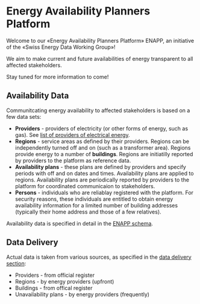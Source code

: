 # Energy Availability Planners Platform

Welcome to our «Energy Availability Planners Platform» ENAPP, an initiative of the «Swiss Energy Data Working Group»!

We aim to make current and future availabilities of energy transparent to all affected stakeholders.

Stay tuned for more information to come!

## Availability Data

Communitcating energy availability to affected stakeholders is based on a few data sets:

- **Providers** - providers of electricity (or other forms of energy, such as gas). See [list of providers of electrical energy](https://www.strom.ch/de/service/verzeichnis-verteilnetzbetreiber).
- **Regions** - service areas as defined by their providers. Regions can be independently turned off and on (such as a transformer area). Regions provide energy to a number of **buildings**. Regions are initiatilly reported by providers to the platform as reference data.
- **Availability plans** - these plans are defined by providers and specify periods with off and on dates and times. Availability plans are applied to regions. Availability plans are periodically reported by providers to the platform for coordinated communicaion to stakeholders.
- **Persons** - individuals who are reliablay registered with the platform. For security reasons, these individuals are entitled to obtain energy availability information for a limited number of building addresses (typically their home address and those of a few relatives).

Availability data is specified in detail in the [ENAPP schema](schema/README.md).

## Data Delivery

Actual data is taken from various sources, as specified in the [data delivery section](data/README.md):

- Providers - from official register
- Regions - by energy providers (upfront)
- Buildings - from offical register
- Unavailability plans - by energy providers (frequently)
